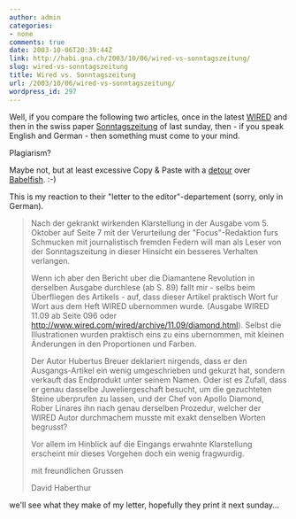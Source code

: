 ```yaml
---
author: admin
categories:
- none
comments: true
date: 2003-10-06T20:39:44Z
link: http://habi.gna.ch/2003/10/06/wired-vs-sonntagszeitung/
slug: wired-vs-sonntagszeitung
title: Wired vs. Sonntagszeitung
url: /2003/10/06/wired-vs-sonntagszeitung/
wordpress_id: 297
---
```


Well, if you compare the following two articles, once in the latest [WIRED](http://www.wired.com/wired/archive/11.09/diamond.html?pg=1&topic=&topic_set=) and then in the swiss paper [Sonntagszeitung](http://www.sonntagszeitung.ch/dyn/news/wissen/312598.html) of last sunday, then - if you speak English and German - then something must come to your mind.  

Plagiarism?  

Maybe not, but at least excessive Copy & Paste with a [detour](http://dict.leo.org/?search=detour&searchLoc=0&relink=on&spellToler=standard&sectHdr=on&tableBorder=1&cmpType=relaxed&lang=en) over [Babelfish](http://babelfish.altavista.com/). :-)  

This is my reaction to their "letter to the editor"-departement (sorry, only in German).  
  




<blockquote>Nach der gekrankt wirkenden Klarstellung in der Ausgabe vom 5. Oktober auf Seite 7 mit der Verurteilung der "Focus"-Redaktion furs Schmucken mit journalistisch fremden Federn will man als Leser von der Sonntagszeitung in dieser Hinsicht ein besseres Verhalten verlangen.  

Wenn ich aber den Bericht uber die Diamantene Revolution in derselben Ausgabe durchlese (ab S. 89) fallt mir - selbs beim Überfliegen des Artikels -  auf, dass dieser Artikel praktisch Wort fur Wort aus dem Heft WIRED ubernommen wurde. (Ausgabe WIRED 11.09 ab Seite 096 oder http://www.wired.com/wired/archive/11.09/diamond.html). Selbst die Illustrationen wurden praktisch eins zu eins ubernommen, mit kleinen Änderungen in den Proportionen und Farben.  

Der Autor Hubertus Breuer deklariert nirgends, dass er den Ausgangs-Artikel ein wenig umgeschrieben und gekurzt hat, sondern verkauft das Endprodukt unter seinem Namen. Oder ist es Zufall, dass er genau dasselbe Juweliergeschaft besucht, um die gezuchteten Steine uberprufen zu lassen, und der Chef von Apollo Diamond, Rober Linares ihn nach genau derselben Prozedur, welcher der WIRED Autor durchmachem musste mit exakt denselben Worten begrusst?  

Vor allem im Hinblick auf die Eingangs erwahnte Klarstellung erscheint mir dieses Vorgehen doch ein wenig fragwurdig.  
  


mit freundlichen Grussen  

David Haberthur
</blockquote>

  


we'll see what they make of my letter, hopefully they print it next sunday...
